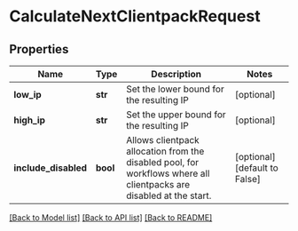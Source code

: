 # CalculateNextClientpackRequest

## Properties
Name | Type | Description | Notes
------------ | ------------- | ------------- | -------------
**low_ip** | **str** | Set the lower bound for the resulting IP | [optional] 
**high_ip** | **str** | Set the upper bound for the resulting IP | [optional] 
**include_disabled** | **bool** | Allows clientpack allocation from the disabled pool, for workflows where all clientpacks are disabled at the start. | [optional] [default to False]

[[Back to Model list]](../README.md#documentation-for-models) [[Back to API list]](../README.md#documentation-for-api-endpoints) [[Back to README]](../README.md)


